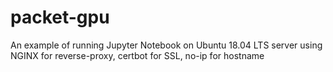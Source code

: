 # packet-gpu
An example of running Jupyter Notebook on Ubuntu 18.04 LTS server using NGINX for reverse-proxy, certbot for SSL, no-ip for hostname
